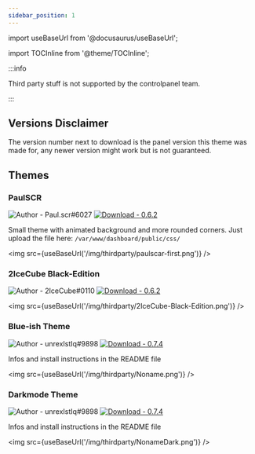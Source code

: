 ```yaml
---
sidebar_position: 1
---
```


import useBaseUrl from '@docusaurus/useBaseUrl';

import TOCInline from '@theme/TOCInline';

:::info

Third party stuff is not supported by the controlpanel team.

:::

<TOCInline toc={toc} />

## Versions Disclaimer
The version number next to download is the panel version this theme was made for, any newer version might work but is not guaranteed.

## Themes
### PaulSCR
![Author - Paul.scr#6027](https://img.shields.io/badge/Author-Paul.scr%236027-red?style=for-the-badge)
[![Download - 0.6.2](https://img.shields.io/badge/Download-0.6.2-blue?style=for-the-badge)](https://controlpanel.gg/download/Themes/paulscar-first/app.zip)

Small theme with animated background and more rounded corners. Just upload the file here: `/var/www/dashboard/public/css/`

<img src={useBaseUrl('/img/thirdparty/paulscar-first.png')} />

### 2IceCube Black-Edition
![Author - 2IceCube#0110](https://img.shields.io/badge/Author-2IceCube%230110-red?style=for-the-badge)
[![Download - 0.6.2](https://img.shields.io/badge/Download-0.6.2-blue?style=for-the-badge)](https://controlpanel.gg/download/Themes/2IceCube-Black-Edition/2IceCube_Black-Edition.zip)

<img src={useBaseUrl('/img/thirdparty/2IceCube-Black-Edition.png')} />

### Blue-ish Theme
![Author - unrexIstIq#9898](https://img.shields.io/badge/Author-unrexIstIq%239898-red?style=for-the-badge)
[![Download - 0.7.4](https://img.shields.io/badge/Download-0.7.4-blue?style=for-the-badge)](/download/Themes/Noname/Controlpaneltheme.zip)


Infos and install instructions in the README file

<img src={useBaseUrl('/img/thirdparty/Noname.png')} />

### Darkmode Theme
![Author - unrexIstIq#9898](https://img.shields.io/badge/Author-unrexIstIq%239898-red?style=for-the-badge)
[![Download - 0.7.4](https://img.shields.io/badge/Download-0.7.4-blue?style=for-the-badge)](/download/Themes/NonameDark/controlpaneltheme.zip)



Infos and install instructions in the README file

<img src={useBaseUrl('/img/thirdparty/NonameDark.png')} />
